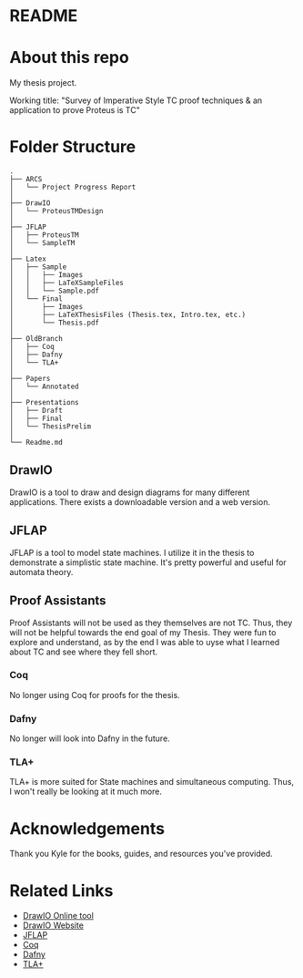# README

# About this repo

My thesis project.

Working title: "Survey of Imperative Style TC proof techniques & an application to prove Proteus is TC"

# Folder Structure

```
.
├── ARCS
│   └── Project Progress Report
│
├── DrawIO
│   └── ProteusTMDesign
│
├── JFLAP
│   ├── ProteusTM
│   └── SampleTM
│
├── Latex
│   ├── Sample
│   │   ├── Images
│   │   ├── LaTeXSampleFiles
│   │   └── Sample.pdf
│   └── Final
│       ├── Images
│       ├── LaTeXThesisFiles (Thesis.tex, Intro.tex, etc.)
│       └── Thesis.pdf
│
├── OldBranch
│   ├── Coq
│   ├── Dafny
│   └── TLA+
│
├── Papers
│   └── Annotated
│
├── Presentations
│   ├── Draft
│   ├── Final
│   └── ThesisPrelim
│
└── Readme.md
```

## DrawIO

DrawIO is a tool to draw and design diagrams for many different applications.
There exists a downloadable version and a web version.

## JFLAP

JFLAP is a tool to model state machines.
I utilize it in the thesis to demonstrate a simplistic state machine.
It's pretty powerful and useful for automata theory.

## Proof Assistants

Proof Assistants will not be used as they themselves are not TC.
Thus, they will not be helpful towards the end goal of my Thesis.
They were fun to explore and understand, as by the end I was able to uyse what I learned about TC and see where they fell short.

### Coq

No longer using Coq for proofs for the thesis.

### Dafny

No longer will look into Dafny in the future.

### TLA+

TLA+ is more suited for State machines and simultaneous computing.
Thus, I won't really be looking at it much more.

# Acknowledgements

Thank you Kyle for the books, guides, and resources you've provided.

# Related Links
- [DrawIO Online tool](https://app.diagrams.net/)
- [DrawIO Website](https://www.drawio.com/)
- [JFLAP](https://www.jflap.org/)
- [Coq](https://coq.inria.fr/)
- [Dafny](https://dafny.org/)
- [TLA+](https://lamport.azurewebsites.net/tla/tla.html)
